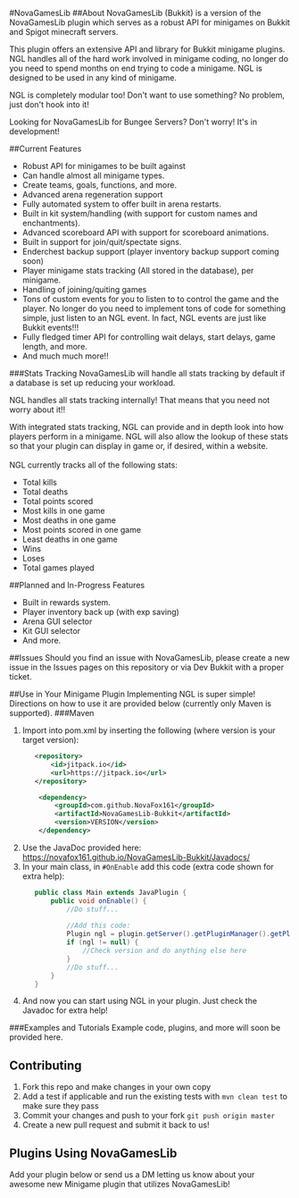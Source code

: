 #NovaGamesLib
##About
NovaGamesLib (Bukkit) is a version of the NovaGamesLib plugin which serves as a robust API for minigames on Bukkit and Spigot minecraft servers.

This plugin offers an extensive API and library for Bukkit minigame plugins. NGL handles all of the hard work involved in minigame coding, no longer do you need to spend months on end trying to code a minigame. NGL is designed to be used in any kind of minigame.

NGL is completely modular too! Don't want to use something? No problem, just don't hook into it!

Looking for NovaGamesLib for Bungee Servers? Don't worry! It's in development!

##Current Features
- Robust API for minigames to be built against
- Can handle almost all minigame types.
- Create teams, goals, functions, and more.
- Advanced arena regeneration support
- Fully automated system to offer built in arena restarts.
- Built in kit system/handling (with support for custom names and enchantments).
- Advanced scoreboard API with support for scoreboard animations.
- Built in support for join/quit/spectate signs.
- Enderchest backup support (player inventory backup support coming soon)
- Player minigame stats tracking (All stored in the database), per minigame.
- Handling of joining/quiting games
- Tons of custom events for you to listen to to control the game and the player. No longer do you need to implement tons of code for something simple, just listen to an NGL event. In fact, NGL events are just like Bukkit events!!!
- Fully fledged timer API for controlling wait delays, start delays, game length, and more.
- And much much more!!

###Stats Tracking
NovaGamesLib will handle all stats tracking by default if a database is set up reducing your workload. 
 
NGL handles all stats tracking internally! That means that you need not worry about it!!

With integrated stats tracking, NGL can provide and in depth look into how players perform in a minigame. NGL will also allow the lookup of these stats so that your plugin can display in game or, if desired, within a website.
<br> <br>
NGL currently tracks all of the following stats:
- Total kills
- Total deaths
- Total points scored
- Most kills in one game
- Most deaths in one game
- Most points scored in one game
- Least deaths in one game
- Wins
- Loses
- Total games played

##Planned and In-Progress Features
- Built in rewards system.
- Player inventory back up (with exp saving)
- Arena GUI selector
- Kit GUI selector
- And more.

##Issues
Should you find an issue with NovaGamesLib, please create a new issue in the Issues pages on this repository or via Dev Bukkit with a proper ticket.

##Use in Your Minigame Plugin
Implementing NGL is super simple!
Directions on how to use it are provided below (currently only Maven is supported).
###Maven
1. Import into pom.xml by inserting the following (where version is your target version):
    ```xml
       <repository>
           <id>jitpack.io</id>
           <url>https://jitpack.io</url>
       </repository>
    ```
    ```xml
        <dependency>
            <groupId>com.github.NovaFox161</groupId>
            <artifactId>NovaGamesLib-Bukkit</artifactId>
            <version>VERSION</version>
        </dependency>
    ```
2. Use the JavaDoc provided here: https://novafox161.github.io/NovaGamesLib-Bukkit/Javadocs/
3. In your main class, in `#OnEnable` add this code (extra code shown for extra help):
    ```java
       public class Main extends JavaPlugin {
           public void onEnable() {
               //Do stuff...
               
               //Add this code:
               Plugin ngl = plugin.getServer().getPluginManager().getPlugin("NovaGamesLib-Bukkit");
               if (ngl != null) {
                   //Check version and do anything else here
               }
               //Do stuff...
           }
       }
    ```
4. And now you can start using NGL in your plugin. Just check the Javadoc for extra help!
   
###Examples and Tutorials
Example code, plugins, and more will soon be provided here.

## Contributing
1. Fork this repo and make changes in your own copy
2. Add a test if applicable and run the existing tests with `mvn clean test` to make sure they pass
3. Commit your changes and push to your fork `git push origin master`
4. Create a new pull request and submit it back to us!

## Plugins Using NovaGamesLib
Add your plugin below or send us a DM letting us know about your awesome new Minigame plugin that utilizes NovaGamesLib!